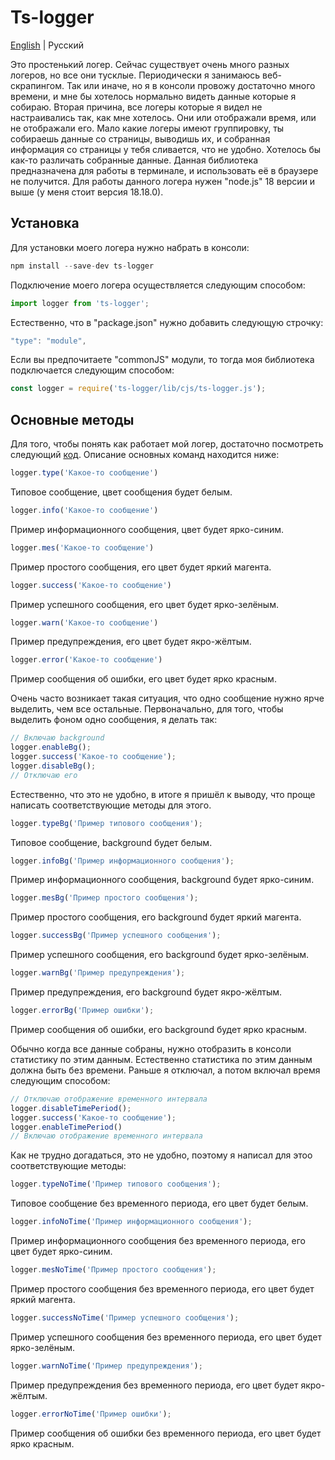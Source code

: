 # Ts-logger

[English](./README.md) | Русский

Это простенький логер. Сейчас существует очень много разных логеров, но все они тусклые. Периодически я занимаюсь веб-скрапингом. Так или иначе, но я в консоли провожу достаточно много времени, и мне бы хотелось нормально видеть данные которые я собираю. Вторая причина, все логеры которые я видел не настраивались так, как мне хотелось. Они или отображали время, или не отображали его. Мало какие логеры имеют группировку, ты собираешь данные со страницы, выводишь их, и собранная информация со страницы у тебя сливается, что не удобно. Хотелось бы как-то различать собранные данные. Данная библиотека предназначена для работы в терминале, и использовать её в браузере не получится. Для работы данного логера нужен "node.js" 18 версии и выше (у меня стоит версия 18.18.0).

## Установка

Для установки моего логера нужно набрать в консоли:

```js
npm install --save-dev ts-logger
```

Подключение моего логера осуществляется следующим способом:

```js
import logger from 'ts-logger';
```

Естественно, что в "package.json" нужно добавить следующую строчку:

```js
"type": "module",
```

Если вы предпочитаете "сommonJS" модули, то тогда моя библиотека подключается следующим способом:

```js
const logger = require('ts-logger/lib/cjs/ts-logger.js');
```

## Основные методы

Для того, чтобы понять как работает мой логер, достаточно посмотреть следующий [код](https://github.com/maksimkaJCHK/ts-logger/tree/main/examples/rus). Описание основных команд находится ниже:

```js
logger.type('Какое-то сообщение')
```

Типовое сообщение, цвет сообщения будет белым.

```js
logger.info('Какое-то сообщение')
```

Пример информационного сообщения, цвет будет ярко-синим.

```js
logger.mes('Какое-то сообщение')
```

Пример простого сообщения, его цвет будет яркий магента.

```js
logger.success('Какое-то сообщение')
```

Пример успешного сообщения, его цвет будет ярко-зелёным.

```js
logger.warn('Какое-то сообщение')
```

Пример предупреждения, его цвет будет якро-жёлтым.

```js
logger.error('Какое-то сообщение')
```

Пример сообщения об ошибки, его цвет будет ярко красным.

Очень часто возникает такая ситуация, что одно сообщение нужно ярче выделить, чем все остальные. Первоначально, для того, чтобы выделить фоном одно сообщения, я делать так:

```js
// Включаю background
logger.enableBg();
logger.success('Какое-то сообщение');
logger.disableBg();
// Отключаю его
```

Естественно, что это не удобно, в итоге я пришёл к выводу, что проще написать соответствующие методы для этого.

```js
logger.typeBg('Пример типового сообщения');
```

Типовое сообщение, background будет белым.

```js
logger.infoBg('Пример информационного сообщения');
```

Пример информационного сообщения, background будет ярко-синим.

```js
logger.mesBg('Пример простого сообщения');
```

Пример простого сообщения, его background будет яркий магента.

```js
logger.successBg('Пример успешного сообщения');
```

Пример успешного сообщения, его background будет ярко-зелёным.

```js
logger.warnBg('Пример предупреждения');
```

Пример предупреждения, его background будет якро-жёлтым.

```js
logger.errorBg('Пример ошибки');
```

Пример сообщения об ошибки, его background будет ярко красным.

Обычно когда все данные собраны, нужно отобразить в консоли статистику по этим данным. Естественно статистика по этим данным должна быть без времени. Раньше я отключал, а потом включал время следующим способом:

```js
// Отключаю отображение временного интервала
logger.disableTimePeriod();
logger.success('Какое-то сообщение');
logger.enableTimePeriod()
// Включаю отображение временного интервала
```

Как не трудно догадаться, это не удобно, поэтому я написал для этоо соответствующие методы:

```js
logger.typeNoTime('Пример типового сообщения');
```

Типовое сообщение без временного периода, его цвет будет белым.

```js
logger.infoNoTime('Пример информационного сообщения');
```

Пример информационного сообщения без временного периода, его цвет будет ярко-синим.

```js
logger.mesNoTime('Пример простого сообщения');
```

Пример простого сообщения без временного периода, его цвет будет яркий магента.

```js
logger.successNoTime('Пример успешного сообщения');
```

Пример успешного сообщения без временного периода, его цвет будет ярко-зелёным.

```js
logger.warnNoTime('Пример предупреждения');
```

Пример предупреждения без временного периода, его цвет будет якро-жёлтым.

```js
logger.errorNoTime('Пример ошибки');
```

Пример сообщения об ошибки без временного периода, его цвет будет ярко красным.

